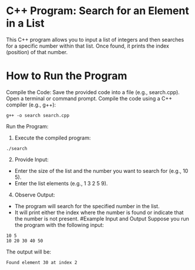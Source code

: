 # C++ Program: Search for an Element in a List
This C++ program allows you to input a list of integers and then searches for a specific number within that list. Once found, it prints the index (position) of that number.
# How to Run the Program
Compile the Code:
Save the provided code into a file (e.g., search.cpp).
Open a terminal or command prompt.
Compile the code using a C++ compiler (e.g., g++):
```console
g++ -o search search.cpp
```

Run the Program:
1. Execute the compiled program:
```console
./search
```

2. Provide Input:
- Enter the size of the list and the number you want to search for (e.g., 10 5).
- Enter the list elements (e.g., 1 3 2 5 9).
4. Observe Output:
- The program will search for the specified number in the list.
- It will print either the index where the number is found or indicate that the number is not present.
#Example Input and Output
Suppose you run the program with the following input:

```console
10 5
10 20 30 40 50
```

The output will be:

```console
Found element 30 at index 2
```